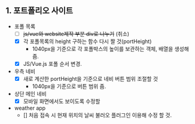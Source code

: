 ## 1. 포트폴리오 사이트
- 포폴 목록    
  - [ ] ~~js/vue와 website제작 부분 div로 나누기~~   (취소)    
  - [x] 각 포폴목록의 height 구하는 함수 다시 짤 것(portHeight)
    - 1040px을 기준으로 각 포폴박스의 높이를 보관하는 객체, 배열을 생성해줌.
  - [x] JS/Vue.js 포폴 순서 변경.
  
- 우측 네비
  - [x] 새로 계산한 portHeight을 기준으로 네비 버튼 범위 조절할 것
    - 1040px을 기준으로 버튼 범위 줌.
  
- 상단 메인 네비
  - [x] 모바일 화면에서도 보이도록 수정할 
  
- weather app
  - [] 처음 접속 시 현재 위치의 날씨 불러오 플러그인 이용해 수정 할 것.
